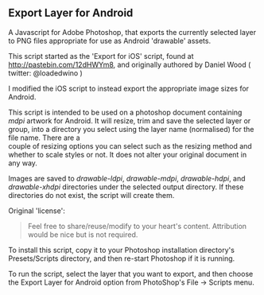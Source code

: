 ## Export Layer for Android

A Javascript for Adobe Photoshop, that exports the currently selected layer
to PNG files appropriate for use as Android 'drawable' assets.

This script started as the 'Export for iOS' script, found at <http://pastebin.com/12dHWYm8>, 
and originally authored by Daniel Wood ( twitter: @loadedwino )

I modified the iOS script to instead export the appropriate image sizes for Android.
   
This script is intended to be used on a photoshop document containing _mdpi_ artwork for Android. It will resize, trim and save the selected layer or group, into a 
directory you select using the layer name (normalised) for the file name. There are a  
couple of resizing options you can select such as the
resizing method and whether to scale styles or not. It does not alter your original
document in any way.

Images are saved to _drawable-ldpi_, _drawable-mdpi_, _drawable-hdpi_, and _drawable-xhdpi_
directories under the selected output directory. If these directories do not exist, 
the script will create them.
 
Original 'license':
> Feel free to share/reuse/modify to your heart's content. 
>Attribution would be nice but is not required.

To install this script, copy it to your Photoshop installation directory's 
Presets/Scripts directory, and then re-start Photoshop if it is running.

To run the script, select the layer that you want to export, and then choose the
Export Layer for Android option from PhotoShop's File -> Scripts menu.
